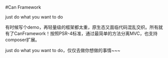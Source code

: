 #Can Framework

just do what you want to do

有时候写个demo，再轻量级的框架都太重，原生态又面临代码混乱交织。所有就有了CanFramework！按照PSR-4标准，通过最简单的方法分离MVC，也支持composer扩展。

just do what you want to do，仅仅去做你想做的事情~~~
